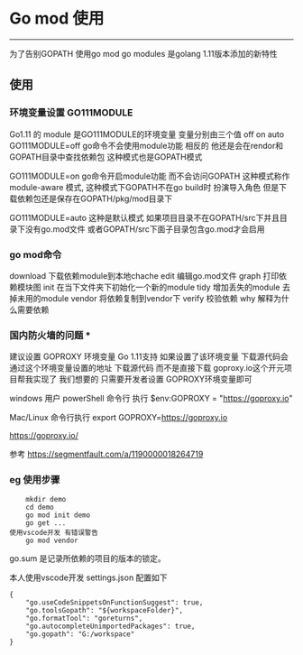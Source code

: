 # Go mod 使用

---
为了告别GOPATH 使用go mod
go modules 是golang 1.11版本添加的新特性

## 使用
### 环境变量设置 GO111MODULE

Go1.11 的 module 是GO111MODULE的环境变量 变量分别由三个值 off on auto
GO111MODULE=off  go命令不会使用module功能 相反的 他还是会在rendor和GOPATH目录中查找依赖包 这种模式也是GOPATH模式

GO111MODULE=on go命令开启module功能 而不会访问GOPATH 这种模式称作module-aware 模式, 这种模式下GOPATH不在go build时 扮演导入角色 但是下载依赖包还是保存在GOPATH/pkg/mod目录下

GO111MODULE=auto 这种是默认模式  如果项目目录不在GOPATH/src下并且目录下没有go.mod文件 或者GOPATH/src下面子目录包含go.mod才会启用
    
### go mod命令

download 下载依赖module到本地chache
edit 编辑go.mod文件
graph 打印依赖模块图
init 在当下文件夹下初始化一个新的module
tidy 增加丢失的module 去掉未用的module
vendor 将依赖复制到vendor下
verify 校验依赖
why 解释为什么需要依赖

### 国内防火墙的问题 *

建议设置 GOPROXY 环境变量 Go 1.11支持 如果设置了该环境变量 下载源代码会通过这个环境变量设置的地址 下载源代码 而不是直接下载
goproxy.io这个开元项目帮我实现了 我们想要的 只需要开发者设置 GOPROXY环境变量即可

windows 用户 
powerShell 命令行 执行
$env:GOPROXY = "https://goproxy.io"

Mac/Linux 命令行执行
export GOPROXY=https://goproxy.io


https://goproxy.io/

参考 https://segmentfault.com/a/1190000018264719
### eg 使用步骤
 
``` 
    mkdir demo
    cd demo
    go mod init demo
    go get ...
使用vscode开发 有错误警告 
    go mod vendor
```

go.sum 是记录所依赖的项目的版本的锁定。

本人使用vscode开发 settings.json 配置如下
```
{
    "go.useCodeSnippetsOnFunctionSuggest": true,
    "go.toolsGopath": "${workspaceFolder}",
    "go.formatTool": "goreturns",
    "go.autocompleteUnimportedPackages": true,
    "go.gopath": "G:/workspace"
}
```
